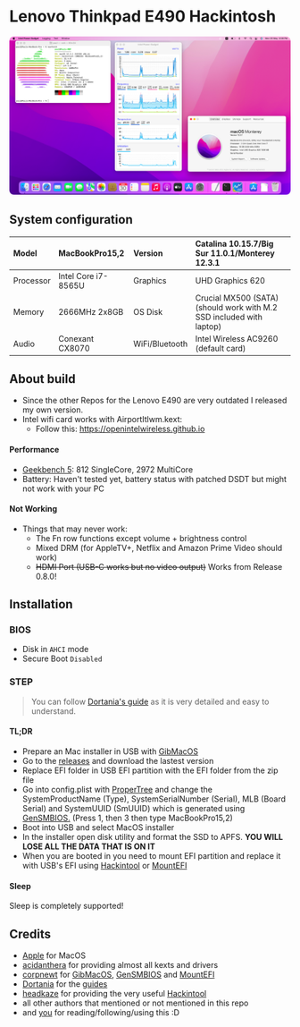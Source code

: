 # Lenovo Thinkpad E490 Hackintosh
<p>
    <img style="border-radius: 8px" src="Assets/background.png">
</p>

## System configuration

| Model     | MacBookPro15,2      | Version        | Catalina 10.15.7/Big Sur 11.0.1/Monterey 12.3.1      |
| :-------- | :------------------ | :------------- | :------------------ |
| Processor | Intel Core i7-8565U | Graphics       | UHD Graphics 620    |
| Memory    | 2666MHz 2x8GB  | OS Disk        | Crucial MX500 (SATA) (should work with M.2 SSD included with laptop) |
| Audio     | Conexant CX8070     | WiFi/Bluetooth | Intel Wireless AC9260 (default card)|

## About build

- Since the other Repos for the Lenovo E490 are very outdated I released my own version.
- Intel wifi card works with AirportItlwm.kext:
  - Follow this: https://openintelwireless.github.io

#### Performance

- [Geekbench 5](https://browser.geekbench.com/v5/cpu/5792498): 812 SingleCore, 2972 MultiCore
- Battery: Haven't tested yet, battery status with patched DSDT but might not work with your PC

#### Not Working

- Things that may never work:
  - The Fn row functions except volume + brightness control
  - Mixed DRM (for AppleTV+, Netflix and Amazon Prime Video should work)
  - ~~HDMI Port (USB-C works but no video output)~~ Works from Release 0.8.0!

## Installation

### BIOS

- Disk in `AHCI` mode
- Secure Boot `Disabled`

### STEP

> You can follow [Dortania's guide](https://dortania.github.io/OpenCore-Install-Guide/) as it is very detailed and easy to understand.

#### TL;DR

- Prepare an Mac installer in USB with [GibMacOS](https://dortania.github.io/OpenCore-Install-Guide/installer-guide/)
- Go to the [releases](https://github.com/jamieernest/Lenovo-E490-Hackintosh/releases) and download the lastest version
- Replace EFI folder in USB EFI partition with the EFI folder from the zip file
- Go into config.plist with [ProperTree](https://github.com/corpnewt/ProperTree) and change the SystemProductName (Type), SystemSerialNumber (Serial), MLB (Board Serial) and SystemUUID (SmUUID) which is generated using [GenSMBIOS.](https://github.com/corpnewt/GenSMBIOS) (Press 1, then 3 then type MacBookPro15,2)
- Boot into USB and select MacOS installer
- In the installer open disk utility and format the SSD to APFS. <strong>YOU WILL LOSE ALL THE DATA THAT IS ON IT</strong> 
- When you are booted in you need to mount EFI partition and replace it with USB's EFI using [Hackintool](https://github.com/headkaze/Hackintool/releases) or [MountEFI](https://github.com/corpnewt/MountEFI)

#### Sleep
Sleep is completely supported!

## Credits

- [Apple](https://apple.com/) for MacOS
- [acidanthera](https://github.com/acidanthera) for providing almost all kexts and drivers
- [corpnewt](https://github.com/corpnewt) for [GibMacOS](https://github.com/corpnewt/gibMacOS), [GenSMBIOS](https://github.com/corpnewt/GenSMBIOS) and [MountEFI](https://github.com/corpnewt/MountEFI)
- [Dortania](https://github.com/dortania) for the [guides](https://dortania.github.io/OpenCore-Install-Guide/)
- [headkaze](https://github.com/headkaze) for providing the very useful [Hackintool](https://github.com/headkaze/Hackintool/releases)
- all other authors that mentioned or not mentioned in this repo
-  and [you](https://cdn.weeb.sh/images/rJl3BcTuG.gif) for reading/following/using this :D
